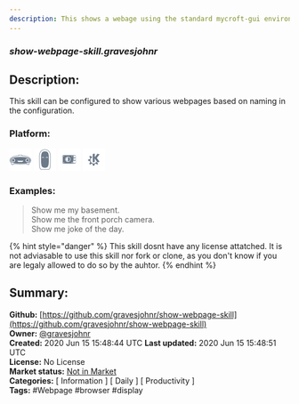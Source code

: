 ```yaml
---
description: This shows a webage using the standard mycroft-gui environment
---
```


### _show-webpage-skill.gravesjohnr_  
## Description:  
This skill can be configured to show various webpages based on naming in the configuration.  
  
  
### Platform:  
 ![Mark I](../.gitbook/assets/mark-1-icon.png)  ![Mark II](../.gitbook/assets/mark-2-icon.png)  ![Picroft](../.gitbook/assets/picroft-icon.png)  ![plasmoid](../.gitbook/assets/kde.png)   
### Examples:  
> Show me my basement.  
> Show me the front porch camera.  
> Show me joke of the day.  
  
{% hint style="danger" %}
This skill dosnt have any license attatched. It is not adviasable to use this skill nor fork or clone, as you don't know if you are legaly allowed to do so by the auhtor.
{% endhint %}
  
## Summary:  
**Github:** [https://github.com/gravesjohnr/show-webpage-skill](https://github.com/gravesjohnr/show-webpage-skill)  
**Owner:** [@gravesjohnr](https://github.com/gravesjohnr)  
**Created:** 2020 Jun 15 15:48:44 UTC  **Last updated:** 2020 Jun 15 15:48:51 UTC  
**License:** No License  
**Market status:** [Not in Market](https://market.mycroft.ai/skill/)  
**Categories:** [ Information ] [ Daily ] [ Productivity ]   
**Tags:** \#Webpage \#browser \#display   
